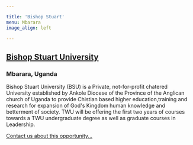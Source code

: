```yaml
---

title: 'Bishop Stuart'
menu: Mbarara
image_align: left

---
```


## [Bishop Stuart University](https://bsu.ac.ug)
### Mbarara, Uganda

Bishop Stuart University (BSU) is a Private, not-for-profit chatered University established by Ankole Diocese of the Province of the Anglican church of Uganda to provide Chistian based higher education,training and research for expansion of God's Kingdom human knowledge and betterment of society. TWU will be offering the first two years of courses towards a TWU undergraduate degree as well as graduate courses in Leadership.

[Contact us about this opportunity...](mailto:hr@twu.ca?classes=btn,btn-primary,btn-lg)
